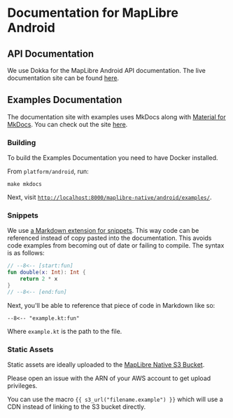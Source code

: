 # Documentation for MapLibre Android

## API Documentation

We use Dokka for the MapLibre Android API documentation. The live documentation site can be found [here](https://maplibre.org/maplibre-native/android/api/).

## Examples Documentation

The documentation site with examples uses MkDocs along with [Material for MkDocs](https://squidfunk.github.io/mkdocs-material/). You can check out the site [here](https://maplibre.org/maplibre-native/android/examples/).

### Building

To build the Examples Documentation you need to have Docker installed.

From `platform/android`, run:

```
make mkdocs
```

Next, visit [`http://localhost:8000/maplibre-native/android/examples/`](http://localhost:8000/maplibre-native/android/examples/).

### Snippets

We use [a Markdown extension for snippets](https://facelessuser.github.io/pymdown-extensions/extensions/snippets/#snippet-sections). This way code can be referenced instead of copy pasted into the documentation. This avoids code examples from becoming out of date or failing to compile. The syntax is as follows:

````kotlin
// --8<-- [start:fun]
fun double(x: Int): Int {
    return 2 * x
}
// --8<-- [end:fun]
````

Next, you'll be able to reference that piece of code in Markdown like so:

```
--8<-- "example.kt:fun"
```

Where `example.kt` is the path to the file.

### Static Assets

Static assets are ideally uploaded to the [MapLibre Native S3 Bucket](https://maplibre-native.s3.eu-central-1.amazonaws.com/index.html#android-documentation-resources/).

Please open an issue with the ARN of your AWS account to get upload privileges.

You can use the macro `{{ s3_url("filename.example") }}` which will use a CDN instead of linking to the S3 bucket directly.